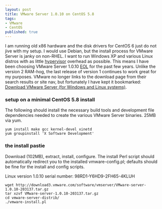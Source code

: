 ```yaml
---
layout: post
title: VMware Server 1.0.10 on CentOS 5.8
tags:
- VMware
- CentOS
published: true
---
```

I am running old x86 hardware and the disk drivers for CentOS 6 just do not jive
with my setup. I would use Debian, but the install process for VMware Server
is janky on non-RHEL. I want to run Windows XP and various Linux distros with as
little [hypervisor](http://en.wikipedia.org/wiki/Hypervisor) overhead
as possible. This means I have been choosing VMware Server 1.0.10
[EOL](http://www.centos.org/modules/newbb/viewtopic.php?topic_id=33920&forum=56#forumpost145817)
for the past few years. Unlike the version 2 RAM-hog, the last release of version 1 continues
to work great for my purposes. VMware no longer links to the download page from
their search results or site nav, but fortunately I have kept it bookmarked:
[Download VMware Server (for Windows and Linux systems)](http://register.vmware.com/content/download-1010.html).


### setup on a minimal CentOS 5.8 install

The following should install the necessary build tools and development file
dependencies needed to create the various VMware Server binaries. 25MB via yum.

    yum install make gcc kernel-devel xinetd
    yum groupinstall 'X Software Development'


### the install pastie

Download (102MB), extract, install, configure. The install Perl script should
automatically redirect you to the installed vmware-config.pl; defaults should be
fine for the install and config scripts.

Linux version 1.0.10 serial number: 98RD1-Y6HD9-2FH65-4KLUH

    wget http://download3.vmware.com/software/vmserver/VMware-server-1.0.10-203137.tar.gz
    tar xzvf VMware-server-1.0.10-203137.tar.gz
    cd vmware-server-distrib/
    ./vmware-install.pl
